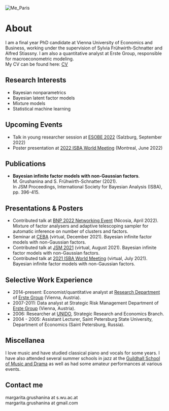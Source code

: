 
![Me_Paris](https://user-images.githubusercontent.com/89254397/170114042-7f9c4514-8d97-4925-9c5f-c3762a4ea7ef.jpg)

# About

I am a final year PhD candidate at Vienna University of Economics and Business, working under the supervision of Sylvia Frühwirth-Schnatter and Alfred Stiassny. I am also a quantitative analyst at Erste Group, responsible for macroeconometric modeling.  
My CV can be found here: [CV](CV.pdf)

## Research Interests
- Bayesian nonparametrics
- Bayesian latent factor models
- Mixture models
- Statistical machine learning

## Upcoming Events
- Talk in young researcher session at [ESOBE 2022](https://sites.google.com/view/esobe2022salzburg/home) (Salzburg, September 2022)
- Poster presentation at [2022 ISBA World Meeting](https://isbawebmaster.github.io/ISBA2022/) (Montreal, June 2022)

## Publications
- **Bayesian infinite factor models with non-Gaussian factors**.  
M. Grushanina and S. Frühwirth-Schnatter (2021).   
In JSM Proceedings, International Society for Bayesian Analysis (ISBA), pp. 396-415.

## Presentations & Posters
- Contributed talk at [BNP 2022 Networking Event](http://cyprusconferences.org/bnp2022/) (Nicosia, April 2022). Mixture of factor analysers and adaptive telescoping sampler for automatic inference on number of clusters and factors.
- Seminar at [CEBA](https://ceba-lab.org/eng) (virtual, December 2021). Bayesian infinite factor models with non-Gaussian factors.
- Contributed talk at [JSM 2021](https://ww2.amstat.org/meetings/jsm/2021/) (virtual, August 2021). Bayesian infinite factor models with non-Gaussian factors.
- Contributed talk at [2021 ISBA World Meeting](https://events.stat.uconn.edu/ISBA2021/) (virtual, July 2021). Bayesian infinite factor models with non-Gaussian factors.

## Selective Work Experience
- 2014-present: Economist/quantitative analyst at [Research Department](https://www.erstegroup.com/en/research) of [Erste Group](https://www.erstegroup.com/en/home) (Vienna, Austria).
- 2007-2011: Data analyst at Strategic Risk Management Department of [Erste Group](https://www.erstegroup.com/en/home) (Vienna, Austria).
- 2006: Researcher at [UNIDO](https://www.unido.org), Strategic Research and Economics Branch.
- 2004 - 2005: Assistant Lecturer, Saint Petersburg State University, Department of Economics (Saint Petersburg, Russia).

## Miscellanea

I love music and have studied classical piano and vocals for some years. I have also attended several summer schools in jazz at the [Guildhall School of Music and Drama](https://www.gsmd.ac.uk) as well as had some amateur performances at various events.

## Contact me

margarita.grushanina at s.wu.ac.at        
margarita.grushanina at gmail.com



